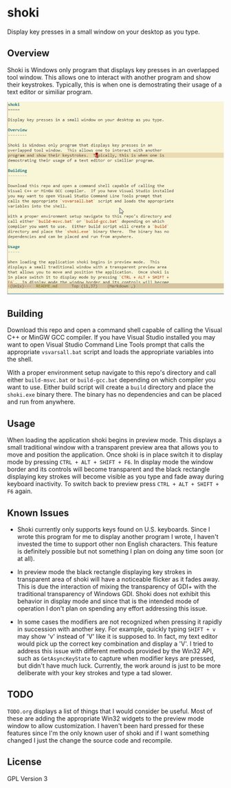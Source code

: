 shoki
=====

Display key presses in a small window on your desktop as you type.

Overview
--------

Shoki is Windows only program that displays key presses in an
overlapped tool window.  This allows one to interact with another
program and show their keystrokes.  Typically, this is when one is
demostrating their usage of a text editor or similiar program.

![Shoki Demo](demo.gif)

Building
--------

Download this repo and open a command shell capable of calling the
Visual C++ or MinGW GCC compiler.  If you have Visual Studio installed
you may want to open Visual Studio Command Line Tools prompt that
calls the appropriate `vsvarsall.bat` script and loads the appropriate
variables into the shell.

With a proper environment setup navigate to this repo's directory and
call either `build-msvc.bat` or `build-gcc.bat` depending on which
compiler you want to use.  Either build script will create a `build`
directory and place the `shoki.exe` binary there.  The binary has no
dependencies and can be placed and run from anywhere.

Usage
-----

When loading the application shoki begins in preview mode.  This
displays a small traditional window with a transparent preview area
that allows you to move and position the application.  Once shoki is
in place switch it to display mode by pressing `CTRL + ALT + SHIFT +
F6`.  In display mode the window border and its controls will become
transparent and the black rectangle displaying key strokes will
become visible as you type and fade away during keyboard inactivity.
To switch back to preview press `CTRL + ALT + SHIFT + F6` again.

Known Issues
------------

* Shoki currently only supports keys found on U.S. keyboards.  Since I
wrote this program for me to display another program I wrote, I
haven't invested the time to support other non English characters.
This feature is definitely possible but not something I plan on doing
any time soon (or at all).

* In preview mode the black rectangle displaying key strokes in
transparent area of shoki will have a noticeable flicker as it fades
away.  This is due the interaction of mixing the transparency of GDI+
with the traditional transparency of Windows GDI.  Shoki does not
exhibit this behavior in display mode and since that is the intended
mode of operation I don't plan on spending any effort addressing this
issue.

* In some cases the modifiers are not recognized when pressing it
rapidly in succession with another key.  For example, quickly typing
`SHIFT + v` may show 'v' instead of 'V' like it is supposed to.  In
fact, my text editor would pick up the correct key combination and
display a 'V'.  I tried to address this issue with different methods
provided by the Win32 API, such as `GetAsyncKeyState` to capture when
modifier keys are pressed, but didn't have much luck.  Currently, the
work around is just to be more deliberate with your key strokes and
type a tad slower.

TODO
----

`TODO.org` displays a list of things that I would consider be useful.
Most of these are adding the appropriate Win32 widgets to the preview
mode window to allow customization.  I haven't been hard pressed for
these features since I'm the only known user of shoki and if I want
something changed I just the change the source code and recompile.

License
-------

GPL Version 3
